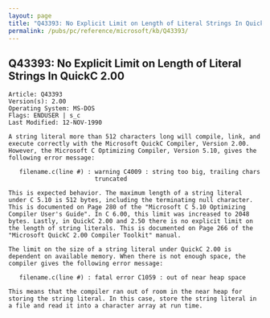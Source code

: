 ```yaml
---
layout: page
title: "Q43393: No Explicit Limit on Length of Literal Strings In QuickC 2.00"
permalink: /pubs/pc/reference/microsoft/kb/Q43393/
---
```


## Q43393: No Explicit Limit on Length of Literal Strings In QuickC 2.00

	Article: Q43393
	Version(s): 2.00
	Operating System: MS-DOS
	Flags: ENDUSER | s_c
	Last Modified: 12-NOV-1990
	
	A string literal more than 512 characters long will compile, link, and
	execute correctly with the Microsoft QuickC Compiler, Version 2.00.
	However, the Microsoft C Optimizing Compiler, Version 5.10, gives the
	following error message:
	
	   filename.c(line #) : warning C4009 : string too big, trailing chars
	                        truncated
	
	This is expected behavior. The maximum length of a string literal
	under C 5.10 is 512 bytes, including the terminating null character.
	This is documented on Page 280 of the "Microsoft C 5.10 Optimizing
	Compiler User's Guide". In C 6.00, this limit was increased to 2048
	bytes. Lastly, in QuickC 2.00 and 2.50 there is no explicit limit on
	the length of string literals. This is documented on Page 266 of the
	"Microsoft QuickC 2.00 Compiler Toolkit" manual.
	
	The limit on the size of a string literal under QuickC 2.00 is
	dependent on available memory. When there is not enough space, the
	compiler gives the following error message:
	
	   filename.c(line #) : fatal error C1059 : out of near heap space
	
	This means that the compiler ran out of room in the near heap for
	storing the string literal. In this case, store the string literal in
	a file and read it into a character array at run time.
